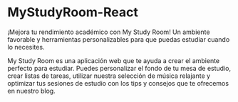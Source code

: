# MyStudyRoom-React
¡Mejora tu rendimiento académico con My Study Room!
Un ambiente favorable y herramientas personalizables para que puedas estudiar cuando lo necesites.

My Study Room es una aplicación web que te ayuda a crear el ambiente perfecto para estudiar.
Puedes personalizar el fondo de tu mesa de estudio, crear listas de tareas, utilizar nuestra selección de música relajante y optimizar tus sesiones de estudio con los tips y consejos que te ofrecemos en nuestro blog.
